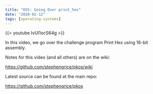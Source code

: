 ```yaml
---
title: "OS5: Going Over print_hex"
date: "2020-02-12"
tags: [operating-systems]
---
```


{{< youtube IvUl1ocS64g >}}

In this video, we go over the challenge program Print Hex using 16-bit assembly.

Notes for this video (and all others) are on the wiki:

<https://github.com/stephengrice/pkos/wiki>

Latest source can be found at the main repo:

<https://github.com/stephengrice/pkos>
